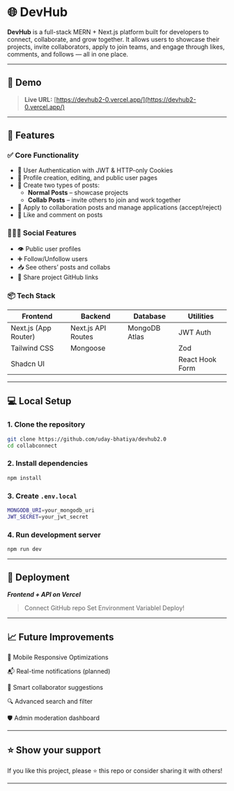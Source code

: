 # 🌐 DevHub

**DevHub** is a full-stack MERN + Next.js platform built for developers to connect, collaborate, and grow together. It allows users to showcase their projects, invite collaborators, apply to join teams, and engage through likes, comments, and follows — all in one place.

---

## 📸 Demo

> **Live URL:**
>  [https://devhub2-0.vercel.app/](https://devhub2-0.vercel.app/)

---

## 📌 Features

### ✅ Core Functionality
- 🔐 User Authentication with JWT & HTTP-only Cookies
- 👤 Profile creation, editing, and public user pages
- 📝 Create two types of posts:  
  - **Normal Posts** – showcase projects  
  - **Collab Posts** – invite others to join and work together
- 🤝 Apply to collaboration posts and manage applications (accept/reject)
- 🧵 Like and comment on posts

### 🧑‍🤝‍🧑 Social Features
- 👁️ Public user profiles
- ➕ Follow/Unfollow users
- 📥 See others’ posts and collabs
- 📎 Share project GitHub links

### 📦 Tech Stack

| Frontend        | Backend       | Database | Utilities |
|----------------|---------------|----------|-----------|
| Next.js (App Router) | Next.js API Routes | MongoDB Atlas | JWT Auth |
| Tailwind CSS   | Mongoose      |          | Zod |
| Shadcn UI      |               |          | React Hook Form |
---

## 💻 Local Setup

### 1. Clone the repository

```bash
git clone https://github.com/uday-bhatiya/devhub2.0
cd collabconnect
```
### 2. Install dependencies
```bash
npm install
```
### 3. Create `.env.local`
```bash
MONGODB_URI=your_mongodb_uri
JWT_SECRET=your_jwt_secret
```
### 4. Run development server
```bash
npm run dev
```

---

## 🚀 Deployment
***Frontend + API on Vercel***

>Connect GitHub repo
>Set Environment Variablel
>Deploy!

---

## 📈 Future Improvements
📱 Mobile Responsive Optimizations

📬 Real-time notifications (planned)

🧠 Smart collaborator suggestions

🔍 Advanced search and filter

🛡️ Admin moderation dashboard

---

## ⭐ Show your support
If you like this project, please ⭐️ this repo or consider sharing it with others!

---

